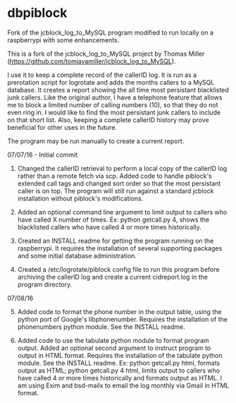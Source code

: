 # dbpiblock
Fork of the jcblock_log_to_MySQL program modified to run locally on a raspberrypi with some enhancements.

This is a fork of the jcblock_log_to_MySQL project by Thomas Miller (https://github.com/tomjavamiller/jcblock_log_to_MySQL).

I use it to keep a complete record of the callerID log.  It is run as a prerotation script for logrotate and adds the months callers to a MySQL database. It creates a report showing the all time most persistant blacklisted junk callers.
Like the original author, I have a telephone feature that allows me to block a limited number of calling numbers (10), so that they do not even ring in. I would like to find the most persistant junk callers to include on that short list. Also, keeping a complete callerID history may prove beneficial for other uses in the future.

The program may be run manually to create a current report.

07/07/16 - Initial commit

1) Changed the callerID retrieval to perform a local copy of the callerID log rather than a remote fetch via scp. Added code to handle piblock's extended call tags and changed sort order so that the most persistant caller is on top. The program will still run against a standard jcblock installation without piblock's modifications.

2) Added an optional command line argument to limit output to callers who have called X number of times. 
   Ex: python getcall.py 4, shows the blacklisted callers who have called 4 or more times historically.
		
3) Created an INSTALL readme for getting the program running on the raspberrypi. It requires the installation of several supporting packages and some initial database administration.

4) Created a /etc/logrotate/piblock config file to run this program before archiving the callerID log and create a current cidreport.log in the program directory.
       
07/08/16

5) Added code to format the phone number in the output table, using the python port of Google's libphonenumber. Requires the installation of the phonenumbers python module. See the INSTALL readme.

6) Added code to use the tabulate python module to format program output. Added an optional second argument to instruct program to output in HTML format.  Requires the installation of the tabulate python module. See the INSTALL readme.
Ex: python getcall.py html, formats output as HTML; python getcall.py 4 html, limits output to callers who have called 4 or more times historically and formats output as HTML. 
I am using Exim and bsd-mailx to email the log monthly via Gmail in HTML format.